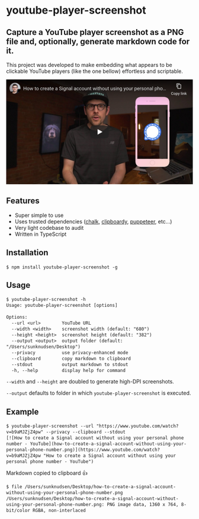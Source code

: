# youtube-player-screenshot

## Capture a YouTube player screenshot as a PNG file and, optionally, generate markdown code for it.

This project was developed to make embedding what appears to be clickable YouTube players (like the one bellow) effortless and scriptable.

[![How to create a Signal account without using your personal phone number - YouTube](how-to-create-a-signal-account-without-using-your-personal-phone-number.png)](https://www.youtube.com/watch?v=b9aMJZjZ4pw "How to create a Signal account without using your personal phone number - YouTube")

## Features

- Super simple to use
- Uses trusted dependencies ([chalk](https://www.npmjs.com/package/chalk), [clipboardy](https://www.npmjs.com/package/clipboardy), [puppeteer](https://www.npmjs.com/package/puppeteer), etc...)
- Very light codebase to audit
- Written in TypeScript

## Installation

```shell
$ npm install youtube-player-screenshot -g
```

## Usage

```shell
$ youtube-player-screenshot -h
Usage: youtube-player-screenshot [options]

Options:
  --url <url>        YouTube URL
  --width <width>    screenshot width (default: "680")
  --height <height>  screenshot height (default: "382")
  --output <output>  output folder (default: "/Users/sunknudsen/Desktop")
  --privacy          use privacy-enhanced mode
  --clipboard        copy markdown to clipboard
  --stdout           output markdown to stdout
  -h, --help         display help for command
```

`--width` and `--height` are doubled to generate high-DPI screenshots.

`--output` defaults to folder in which `youtube-player-screenshot` is executed.

## Example

```shell
$ youtube-player-screenshot --url "https://www.youtube.com/watch?v=b9aMJZjZ4pw" --privacy --clipboard --stdout
[![How to create a Signal account without using your personal phone number - YouTube](how-to-create-a-signal-account-without-using-your-personal-phone-number.png)](https://www.youtube.com/watch?v=b9aMJZjZ4pw "How to create a Signal account without using your personal phone number - YouTube")
```

Markdown copied to clipboard 👍

```shell
$ file /Users/sunknudsen/Desktop/how-to-create-a-signal-account-without-using-your-personal-phone-number.png
/Users/sunknudsen/Desktop/how-to-create-a-signal-account-without-using-your-personal-phone-number.png: PNG image data, 1360 x 764, 8-bit/color RGBA, non-interlaced
```

